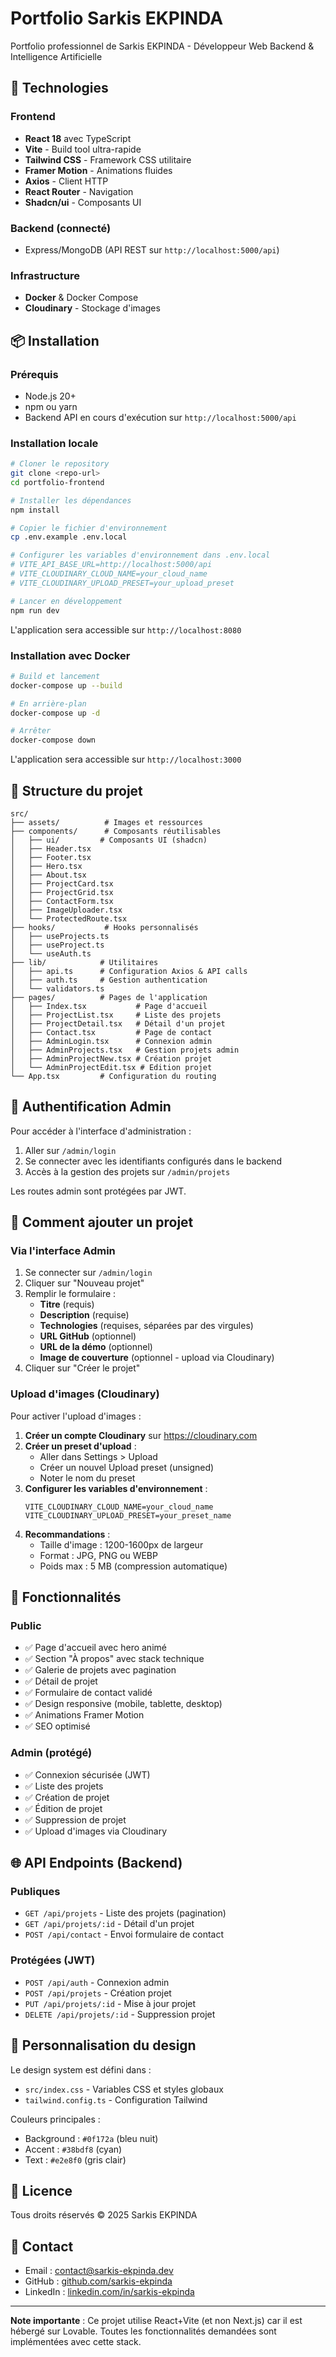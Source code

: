 # Portfolio Sarkis EKPINDA

Portfolio professionnel de Sarkis EKPINDA - Développeur Web Backend & Intelligence Artificielle

## 🚀 Technologies

### Frontend
- **React 18** avec TypeScript
- **Vite** - Build tool ultra-rapide
- **Tailwind CSS** - Framework CSS utilitaire
- **Framer Motion** - Animations fluides
- **Axios** - Client HTTP
- **React Router** - Navigation
- **Shadcn/ui** - Composants UI

### Backend (connecté)
- Express/MongoDB (API REST sur `http://localhost:5000/api`)

### Infrastructure
- **Docker** & Docker Compose
- **Cloudinary** - Stockage d'images

## 📦 Installation

### Prérequis
- Node.js 20+
- npm ou yarn
- Backend API en cours d'exécution sur `http://localhost:5000/api`

### Installation locale

```bash
# Cloner le repository
git clone <repo-url>
cd portfolio-frontend

# Installer les dépendances
npm install

# Copier le fichier d'environnement
cp .env.example .env.local

# Configurer les variables d'environnement dans .env.local
# VITE_API_BASE_URL=http://localhost:5000/api
# VITE_CLOUDINARY_CLOUD_NAME=your_cloud_name
# VITE_CLOUDINARY_UPLOAD_PRESET=your_upload_preset

# Lancer en développement
npm run dev
```

L'application sera accessible sur `http://localhost:8080`

### Installation avec Docker

```bash
# Build et lancement
docker-compose up --build

# En arrière-plan
docker-compose up -d

# Arrêter
docker-compose down
```

L'application sera accessible sur `http://localhost:3000`

## 🎨 Structure du projet

```
src/
├── assets/          # Images et ressources
├── components/      # Composants réutilisables
│   ├── ui/         # Composants UI (shadcn)
│   ├── Header.tsx
│   ├── Footer.tsx
│   ├── Hero.tsx
│   ├── About.tsx
│   ├── ProjectCard.tsx
│   ├── ProjectGrid.tsx
│   ├── ContactForm.tsx
│   ├── ImageUploader.tsx
│   └── ProtectedRoute.tsx
├── hooks/           # Hooks personnalisés
│   ├── useProjects.ts
│   ├── useProject.ts
│   └── useAuth.ts
├── lib/            # Utilitaires
│   ├── api.ts      # Configuration Axios & API calls
│   ├── auth.ts     # Gestion authentication
│   └── validators.ts
├── pages/          # Pages de l'application
│   ├── Index.tsx           # Page d'accueil
│   ├── ProjectList.tsx     # Liste des projets
│   ├── ProjectDetail.tsx   # Détail d'un projet
│   ├── Contact.tsx         # Page de contact
│   ├── AdminLogin.tsx      # Connexion admin
│   ├── AdminProjects.tsx   # Gestion projets admin
│   ├── AdminProjectNew.tsx # Création projet
│   └── AdminProjectEdit.tsx # Edition projet
└── App.tsx         # Configuration du routing
```

## 🔐 Authentification Admin

Pour accéder à l'interface d'administration :

1. Aller sur `/admin/login`
2. Se connecter avec les identifiants configurés dans le backend
3. Accès à la gestion des projets sur `/admin/projets`

Les routes admin sont protégées par JWT.

## 📝 Comment ajouter un projet

### Via l'interface Admin

1. Se connecter sur `/admin/login`
2. Cliquer sur "Nouveau projet"
3. Remplir le formulaire :
   - **Titre** (requis)
   - **Description** (requise)
   - **Technologies** (requises, séparées par des virgules)
   - **URL GitHub** (optionnel)
   - **URL de la démo** (optionnel)
   - **Image de couverture** (optionnel - upload via Cloudinary)
4. Cliquer sur "Créer le projet"

### Upload d'images (Cloudinary)

Pour activer l'upload d'images :

1. **Créer un compte Cloudinary** sur https://cloudinary.com
2. **Créer un preset d'upload** :
   - Aller dans Settings > Upload
   - Créer un nouvel Upload preset (unsigned)
   - Noter le nom du preset
3. **Configurer les variables d'environnement** :
   ```env
   VITE_CLOUDINARY_CLOUD_NAME=your_cloud_name
   VITE_CLOUDINARY_UPLOAD_PRESET=your_preset_name
   ```
4. **Recommandations** :
   - Taille d'image : 1200-1600px de largeur
   - Format : JPG, PNG ou WEBP
   - Poids max : 5 MB (compression automatique)

## 🎯 Fonctionnalités

### Public
- ✅ Page d'accueil avec hero animé
- ✅ Section "À propos" avec stack technique
- ✅ Galerie de projets avec pagination
- ✅ Détail de projet
- ✅ Formulaire de contact validé
- ✅ Design responsive (mobile, tablette, desktop)
- ✅ Animations Framer Motion
- ✅ SEO optimisé

### Admin (protégé)
- ✅ Connexion sécurisée (JWT)
- ✅ Liste des projets
- ✅ Création de projet
- ✅ Édition de projet
- ✅ Suppression de projet
- ✅ Upload d'images via Cloudinary

## 🌐 API Endpoints (Backend)

### Publiques
- `GET /api/projets` - Liste des projets (pagination)
- `GET /api/projets/:id` - Détail d'un projet
- `POST /api/contact` - Envoi formulaire de contact

### Protégées (JWT)
- `POST /api/auth` - Connexion admin
- `POST /api/projets` - Création projet
- `PUT /api/projets/:id` - Mise à jour projet
- `DELETE /api/projets/:id` - Suppression projet

## 🎨 Personnalisation du design

Le design system est défini dans :
- `src/index.css` - Variables CSS et styles globaux
- `tailwind.config.ts` - Configuration Tailwind

Couleurs principales :
- Background : `#0f172a` (bleu nuit)
- Accent : `#38bdf8` (cyan)
- Text : `#e2e8f0` (gris clair)

## 📄 Licence

Tous droits réservés © 2025 Sarkis EKPINDA

## 🤝 Contact

- Email : contact@sarkis-ekpinda.dev
- GitHub : [github.com/sarkis-ekpinda](https://github.com)
- LinkedIn : [linkedin.com/in/sarkis-ekpinda](https://linkedin.com)

---

**Note importante** : Ce projet utilise React+Vite (et non Next.js) car il est hébergé sur Lovable. Toutes les fonctionnalités demandées sont implémentées avec cette stack.
